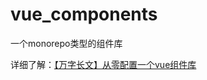 # vue_components
一个monorepo类型的组件库

详细了解：[【万字长文】从零配置一个vue组件库](https://juejin.cn/post/6946171543013556255)
